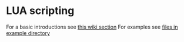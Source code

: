 # LUA scripting

For a basic introductions see [this wiki section](https://wiki.rusefi.com/Lua-Scripting/)
For examples see [files in example directory](https://github.com/FOME-Tech/fome-fw/tree/master/firmware/controllers/lua/examples)
